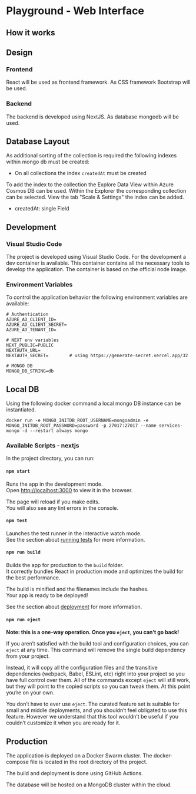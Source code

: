 # Playground - Web Interface

## How it works


## Design


### Frontend

React will be used as frontend framework. As CSS framework Bootstrap will be used.

### Backend

The backend is developed using NextJS. As database mongodb will be used.

## Database Layout

As additional sorting of the collection is required the following indexes within mongo db must be created:

- On all collections the index `createdAt` must be created

To add the index to the collection the Explore Data View within Azure Cosmos DB can be used. Within the Explorer the corresponding collection can be selected. View the tab "Scale & Settings" the index can be added.

- createdAt: single Field

## Development

### Visual Studio Code

The project is developed using Visual Studio Code. For the development a dev container is available. This container contains all the necessary tools to develop the application. The container is based on the official node image.

### Environment Variables

To control the application behavior the following environment variables are available:

    # Authentication
    AZURE_AD_CLIENT_ID=
    AZURE_AD_CLIENT_SECRET=
    AZURE_AD_TENANT_ID=

    # NEXT env variables
    NEXT_PUBLIC=PUBLIC
    NEXTAUTH_URL=
    NEXTAUTH_SECRET=        # using https://generate-secret.vercel.app/32

    # MONGO DB
    MONGO_DB_STRING=db

## Local DB

Using the following docker command a local mongo DB instance can be instantiated.

    docker run -e MONGO_INITDB_ROOT_USERNAME=mongoadmin -e MONGO_INITDB_ROOT_PASSWORD=password -p 27017:27017 --name services-mongo -d --restart always mongo

### Available Scripts - nextjs

In the project directory, you can run:

#### `npm start`

Runs the app in the development mode.\
Open [http://localhost:3000](http://localhost:3000) to view it in the browser.

The page will reload if you make edits.\
You will also see any lint errors in the console.

#### `npm test`

Launches the test runner in the interactive watch mode.\
See the section about [running tests](https://facebook.github.io/create-react-app/docs/running-tests) for more information.

#### `npm run build`

Builds the app for production to the `build` folder.\
It correctly bundles React in production mode and optimizes the build for the best performance.

The build is minified and the filenames include the hashes.\
Your app is ready to be deployed!

See the section about [deployment](https://facebook.github.io/create-react-app/docs/deployment) for more information.

#### `npm run eject`

**Note: this is a one-way operation. Once you `eject`, you can’t go back!**

If you aren’t satisfied with the build tool and configuration choices, you can `eject` at any time. This command will remove the single build dependency from your project.

Instead, it will copy all the configuration files and the transitive dependencies (webpack, Babel, ESLint, etc) right into your project so you have full control over them. All of the commands except `eject` will still work, but they will point to the copied scripts so you can tweak them. At this point you’re on your own.

You don’t have to ever use `eject`. The curated feature set is suitable for small and middle deployments, and you shouldn’t feel obligated to use this feature. However we understand that this tool wouldn’t be useful if you couldn’t customize it when you are ready for it.

## Production

The application is deployed on a Docker Swarm cluster. The docker-compose file is located in the root directory of the project.

The build and deployment is done using GitHub Actions.

The database will be hosted on a MongoDB cluster within the cloud.
